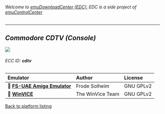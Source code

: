 ###### Welcome to [emuDownloadCenter (EDC)](https://github.com/PhoenixInteractiveNL/emuDownloadCenter/wiki/), EDC is a side project of [emuControlCenter](https://github.com/PhoenixInteractiveNL/emuControlCenter/wiki/)
***
## _Commodore CDTV (Console)_
![](https://raw.githubusercontent.com/wiki/PhoenixInteractiveNL/emuDownloadCenter/images_platform/ecc_cdtv_teaser.png)
###### ECC ID: **cdtv**

| Emulator   | Author      | License     |
|:-----------|:------------|:------------|
| :file_folder: [**FS-UAE Amiga Emulator**](https://github.com/PhoenixInteractiveNL/emuDownloadCenter/wiki/Emulator-fsuae#menu) | Frode Solheim | GNU GPLv2 |
| :file_folder: [**WinVICE**](https://github.com/PhoenixInteractiveNL/emuDownloadCenter/wiki/Emulator-winvice#menu) | The WinVice Team | GNU GPLv2 |

[Back to platform listing](https://github.com/PhoenixInteractiveNL/emuDownloadCenter/wiki/EDC-Platform-List)
